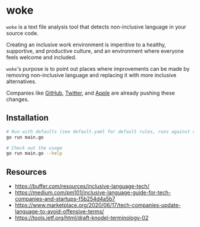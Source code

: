 # woke

`woke` is a text file analysis tool that detects non-inclusive language in your source code.

Creating an inclusive work environment is imperitive to a healthy, supportive, and productive culture, and an environment where everyone feels welcome and included.

`woke`'s purpose is to point out places where improvements can be made by removing non-inclusive language and replacing it with more inclusive alternatives.

Companies like [GitHub](https://github.com/github/renaming), [Twitter](https://twitter.com/TwitterEng/status/1278733303508418560), and [Apple](https://developer.apple.com/news/?id=1o9zxsxl) are already pushing these changes.


## Installation

```bash
# Run with defaults (see default.yaml for default rules, runs against all files in the working directory)
go run main.go

# Check out the usage
go run main.go --help
```


## Resources

* https://buffer.com/resources/inclusive-language-tech/
* https://medium.com/pm101/inclusive-language-guide-for-tech-companies-and-startups-f5b254d4a5b7
* https://www.marketplace.org/2020/06/17/tech-companies-update-language-to-avoid-offensive-terms/
* https://tools.ietf.org/html/draft-knodel-terminology-02
